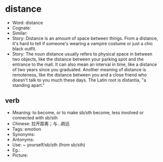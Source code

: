 # distance

- Word: distance
- Cognate: 
- Similar: 
- Story: Distance is an amount of space between things. From a distance, it's hard to tell if someone's wearing a vampire costume or just a chic black outfit.
- Story: The noun distance usually refers to physical space in between two objects, like the distance between your parking spot and the entrance to the mall. It can also mean an interval in time, like a distance of two years since you graduated. Another meaning of distance is remoteness, like the distance between you and a close friend who doesn't talk to you much these days. The Latin root is distantia, "a standing apart."

## verb

- Meaning: to become, or to make sb/sth become, less involved or connected with sb/sth
- Chinese: 拉开距离；与…疏远
- Tags: emotion
- Synonyms: 
- Antonyms: 
- Use: ~ yourself/sb/sth (from sb/sth)
- Eg.: 
- Picture: 

